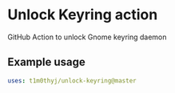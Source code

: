 # Unlock Keyring action

GitHub Action to unlock Gnome keyring daemon

<!-- ## Inputs

### `who-to-greet`

**Required** The name of the person to greet. Default `"World"`.

## Outputs

### `time`

The time we greeted you. -->

## Example usage

```yaml
uses: t1m0thyj/unlock-keyring@master
```
